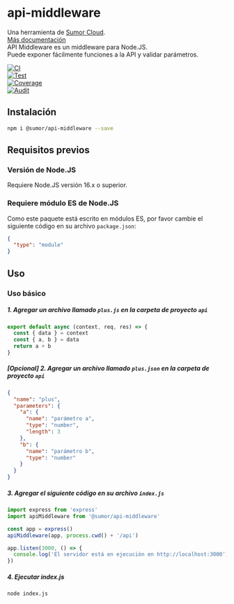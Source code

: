 # api-middleware

Una herramienta de [Sumor Cloud](https://sumor.cloud).  
[Más documentación](https://sumor.cloud)  
API Middleware es un middleware para Node.JS.  
Puede exponer fácilmente funciones a la API y validar parámetros.

[![CI](https://github.com/sumor-cloud/api-middleware/actions/workflows/ci.yml/badge.svg)](https://github.com/sumor-cloud/api-middleware/actions/workflows/ci.yml)  
[![Test](https://github.com/sumor-cloud/api-middleware/actions/workflows/ut.yml/badge.svg)](https://github.com/sumor-cloud/api-middleware/actions/workflows/ut.yml)  
[![Coverage](https://github.com/sumor-cloud/api-middleware/actions/workflows/coverage.yml/badge.svg)](https://github.com/sumor-cloud/api-middleware/actions/workflows/coverage.yml)  
[![Audit](https://github.com/sumor-cloud/api-middleware/actions/workflows/audit.yml/badge.svg)](https://github.com/sumor-cloud/api-middleware/actions/workflows/audit.yml)  

## Instalación

```bash
npm i @sumor/api-middleware --save
```

## Requisitos previos

### Versión de Node.JS

Requiere Node.JS versión 16.x o superior.

### Requiere módulo ES de Node.JS

Como este paquete está escrito en módulos ES, por favor cambie el siguiente código en su archivo `package.json`:

```json
{
  "type": "module"
}
```

## Uso

### Uso básico

##### 1. Agregar un archivo llamado `plus.js` en la carpeta de proyecto `api`

```js
export default async (context, req, res) => {
  const { data } = context
  const { a, b } = data
  return a + b
}
```

##### [Opcional] 2. Agregar un archivo llamado `plus.json` en la carpeta de proyecto `api`

```json
{
  "name": "plus",
  "parameters": {
    "a": {
      "name": "parámetro a",
      "type": "number",
      "length": 3
    },
    "b": {
      "name": "parámetro b",
      "type": "number"
    }
  }
}
```

##### 3. Agregar el siguiente código en su archivo `index.js`

```javascript
import express from 'express'
import apiMiddleware from '@sumor/api-middleware'

const app = express()
apiMiddleware(app, process.cwd() + '/api')

app.listen(3000, () => {
  console.log('El servidor está en ejecución en http://localhost:3000')
})
```

##### 4. Ejecutar index.js

```bash
node index.js
```